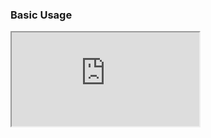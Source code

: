 ### Basic Usage

<iframe src="https://codesandbox.io/embed/brave-jones-fffzw?expanddevtools=1&fontsize=14&hidenavigation=1&module=%2Fsrc%2FApp.js&moduleview=1&theme=dark"
     style={{
    width: "100%",
    height: 500,
    border: 0,
    borderRadius: 4,
    overflow: "hidden"
  }}
     title="brave-jones-fffzw"
     allow="accelerometer; ambient-light-sensor; camera; encrypted-media; geolocation; gyroscope; hid; microphone; midi; payment; usb; vr; xr-spatial-tracking"
     sandbox="allow-forms allow-modals allow-popups allow-presentation allow-same-origin allow-scripts"
   ></iframe>
